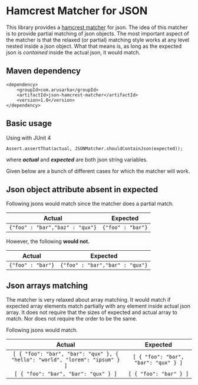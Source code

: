 Hamcrest Matcher for JSON
=========================

This library provides a [hamcrest matcher](http://hamcrest.org/JavaHamcrest/javadoc/1.3/) for json. The idea of this matcher is to provide partial matching of json objects. The most important aspect of the matcher is that the relaxed (or partial) matching style works at any level nested inside a json object. What that means is, as long as the expected json is *contained* inside the actual json, it would match.


Maven dependency
----------------


    <dependency>
        <groupId>com.arusarka</groupId>
        <artifactId>json-hamcrest-matcher</artifactId>
        <version>1.0</version>
    </dependency>


Basic usage
-----------

Using with JUnit 4


    Assert.assertThat(actual, JSONMatcher.shouldContainJson(expected));


where ***actual*** and ***expected*** are both json string variables.


Given below are a bunch of different cases for which the matcher will work.


Json object attribute absent in expected
---------------------------------------------


Following jsons would match since the matcher does a partial match.


|Actual|Expected|
|:----:|:------:|
|```{"foo" : "bar","baz" : "qux"}```|```{"foo" : "bar"}```|


However, the following **would not.**


|Actual|Expected|
|:----:|:------:|
|```{"foo" : "bar"}```|```{"foo" : "bar","bar" : "qux"}```|


Json arrays matching
--------------------


The matcher is very relaxed about array matching. It would match if expected array elements match partially with any element inside actual json array. It does not require that the sizes of expected and actual array to match. Nor does not require the order to be the same.

Following jsons would match.


|Actual|Expected|
|:----:|:------:|
|```[ { "foo": "bar", "bar": "qux" }, { "hello": "world", "lorem": "ipsum" } ]```|```[ { "foo": "bar", "bar": "qux" } ]```|
|```[ { "foo": "bar", "bar": "qux" } ]```|```[ { "foo": "bar" } ]```|
